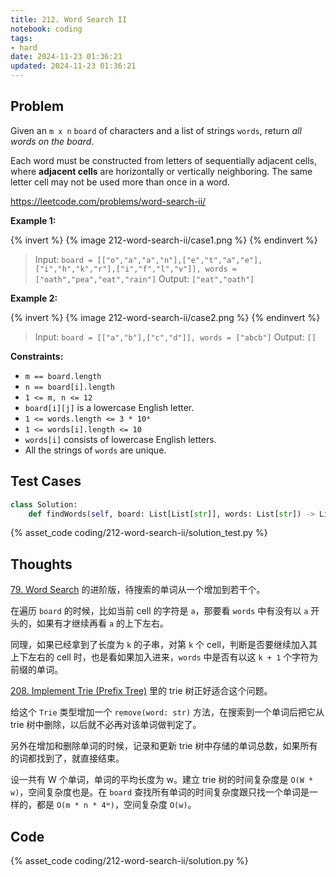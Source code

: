 ```yaml
---
title: 212. Word Search II
notebook: coding
tags:
- hard
date: 2024-11-23 01:36:21
updated: 2024-11-23 01:36:21
---
```

## Problem

Given an `m x n` `board` of characters and a list of strings `words`, return _all words on the board_.

Each word must be constructed from letters of sequentially adjacent cells, where **adjacent cells** are horizontally or vertically neighboring. The same letter cell may not be used more than once in a word.

<https://leetcode.com/problems/word-search-ii/>

**Example 1:**

{% invert %}
{% image 212-word-search-ii/case1.png %}
{% endinvert %}

> Input: `board = [["o","a","a","n"],["e","t","a","e"],["i","h","k","r"],["i","f","l","v"]], words = ["oath","pea","eat","rain"]`
> Output: `["eat","oath"]`

**Example 2:**

{% invert %}
{% image 212-word-search-ii/case2.png %}
{% endinvert %}

> Input: `board = [["a","b"],["c","d"]], words = ["abcb"]`
> Output: `[]`

**Constraints:**

- `m == board.length`
- `n == board[i].length`
- `1 <= m, n <= 12`
- `board[i][j]` is a lowercase English letter.
- `1 <= words.length <= 3 * 10⁴`
- `1 <= words[i].length <= 10`
- `words[i]` consists of lowercase English letters.
- All the strings of `words` are unique.

## Test Cases

``` python
class Solution:
    def findWords(self, board: List[List[str]], words: List[str]) -> List[str]:
```

{% asset_code coding/212-word-search-ii/solution_test.py %}

## Thoughts

[79. Word Search](/coding/79-word-search) 的进阶版，待搜索的单词从一个增加到若干个。

在遍历 `board` 的时候，比如当前 cell 的字符是 `a`，那要看 `words` 中有没有以 `a` 开头的，如果有才继续再看 `a` 的上下左右。

同理，如果已经拿到了长度为 `k` 的子串，对第 `k` 个 cell，判断是否要继续加入其上下左右的 cell 时，也是看如果加入进来，`words` 中是否有以这 `k + 1` 个字符为前缀的单词。

[208. Implement Trie (Prefix Tree)](/coding/208-implement-trie-prefix-tree) 里的 trie 树正好适合这个问题。

给这个 `Trie` 类型增加一个 `remove(word: str)` 方法，在搜索到一个单词后把它从 trie 树中删除，以后就不必再对该单词做判定了。

另外在增加和删除单词的时候，记录和更新 trie 树中存储的单词总数，如果所有的词都找到了，就直接结束。

设一共有 W 个单词，单词的平均长度为 w。建立 trie 树的时间复杂度是 `O(W * w)`，空间复杂度也是。在 `board` 查找所有单词的时间复杂度跟只找一个单词是一样的，都是 `O(m * n * 4ʷ)`，空间复杂度 `O(w)`。

## Code

{% asset_code coding/212-word-search-ii/solution.py %}
